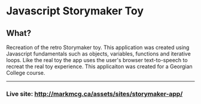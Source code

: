 # Javascript Storymaker Toy

## What?
Recreation of the retro Storymaker toy. This application was created using Javascript fundamentals such as objects, variables, functions and iterative loops. Like the real toy the app uses the user's browser text-to-speech to recreat the real toy experience. This applicaiton was created for a Georgian College course.


---
### Live site: http://markmcg.ca/assets/sites/storymaker-app/
